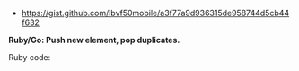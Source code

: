 - https://gist.github.com/lbvf50mobile/a3f77a9d936315de958744d5cb44f632

**Ruby/Go: Push new element, pop duplicates.**

Ruby code:
```Ruby
```
